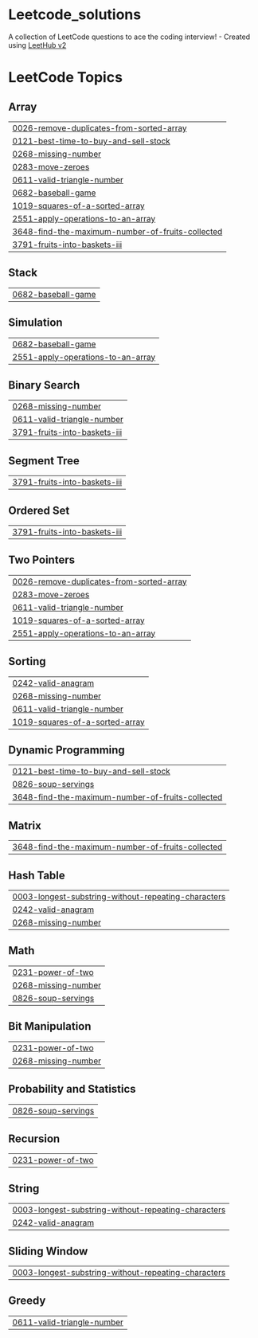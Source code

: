 # Leetcode_solutions
A collection of LeetCode questions to ace the coding interview! - Created using [LeetHub v2](https://github.com/arunbhardwaj/LeetHub-2.0)

<!---LeetCode Topics Start-->
# LeetCode Topics
## Array
|  |
| ------- |
| [0026-remove-duplicates-from-sorted-array](https://github.com/megarajstu/Leetcode_solutions/tree/master/0026-remove-duplicates-from-sorted-array) |
| [0121-best-time-to-buy-and-sell-stock](https://github.com/megarajstu/Leetcode_solutions/tree/master/0121-best-time-to-buy-and-sell-stock) |
| [0268-missing-number](https://github.com/megarajstu/Leetcode_solutions/tree/master/0268-missing-number) |
| [0283-move-zeroes](https://github.com/megarajstu/Leetcode_solutions/tree/master/0283-move-zeroes) |
| [0611-valid-triangle-number](https://github.com/megarajstu/Leetcode_solutions/tree/master/0611-valid-triangle-number) |
| [0682-baseball-game](https://github.com/megarajstu/Leetcode_solutions/tree/master/0682-baseball-game) |
| [1019-squares-of-a-sorted-array](https://github.com/megarajstu/Leetcode_solutions/tree/master/1019-squares-of-a-sorted-array) |
| [2551-apply-operations-to-an-array](https://github.com/megarajstu/Leetcode_solutions/tree/master/2551-apply-operations-to-an-array) |
| [3648-find-the-maximum-number-of-fruits-collected](https://github.com/megarajstu/Leetcode_solutions/tree/master/3648-find-the-maximum-number-of-fruits-collected) |
| [3791-fruits-into-baskets-iii](https://github.com/megarajstu/Leetcode_solutions/tree/master/3791-fruits-into-baskets-iii) |
## Stack
|  |
| ------- |
| [0682-baseball-game](https://github.com/megarajstu/Leetcode_solutions/tree/master/0682-baseball-game) |
## Simulation
|  |
| ------- |
| [0682-baseball-game](https://github.com/megarajstu/Leetcode_solutions/tree/master/0682-baseball-game) |
| [2551-apply-operations-to-an-array](https://github.com/megarajstu/Leetcode_solutions/tree/master/2551-apply-operations-to-an-array) |
## Binary Search
|  |
| ------- |
| [0268-missing-number](https://github.com/megarajstu/Leetcode_solutions/tree/master/0268-missing-number) |
| [0611-valid-triangle-number](https://github.com/megarajstu/Leetcode_solutions/tree/master/0611-valid-triangle-number) |
| [3791-fruits-into-baskets-iii](https://github.com/megarajstu/Leetcode_solutions/tree/master/3791-fruits-into-baskets-iii) |
## Segment Tree
|  |
| ------- |
| [3791-fruits-into-baskets-iii](https://github.com/megarajstu/Leetcode_solutions/tree/master/3791-fruits-into-baskets-iii) |
## Ordered Set
|  |
| ------- |
| [3791-fruits-into-baskets-iii](https://github.com/megarajstu/Leetcode_solutions/tree/master/3791-fruits-into-baskets-iii) |
## Two Pointers
|  |
| ------- |
| [0026-remove-duplicates-from-sorted-array](https://github.com/megarajstu/Leetcode_solutions/tree/master/0026-remove-duplicates-from-sorted-array) |
| [0283-move-zeroes](https://github.com/megarajstu/Leetcode_solutions/tree/master/0283-move-zeroes) |
| [0611-valid-triangle-number](https://github.com/megarajstu/Leetcode_solutions/tree/master/0611-valid-triangle-number) |
| [1019-squares-of-a-sorted-array](https://github.com/megarajstu/Leetcode_solutions/tree/master/1019-squares-of-a-sorted-array) |
| [2551-apply-operations-to-an-array](https://github.com/megarajstu/Leetcode_solutions/tree/master/2551-apply-operations-to-an-array) |
## Sorting
|  |
| ------- |
| [0242-valid-anagram](https://github.com/megarajstu/Leetcode_solutions/tree/master/0242-valid-anagram) |
| [0268-missing-number](https://github.com/megarajstu/Leetcode_solutions/tree/master/0268-missing-number) |
| [0611-valid-triangle-number](https://github.com/megarajstu/Leetcode_solutions/tree/master/0611-valid-triangle-number) |
| [1019-squares-of-a-sorted-array](https://github.com/megarajstu/Leetcode_solutions/tree/master/1019-squares-of-a-sorted-array) |
## Dynamic Programming
|  |
| ------- |
| [0121-best-time-to-buy-and-sell-stock](https://github.com/megarajstu/Leetcode_solutions/tree/master/0121-best-time-to-buy-and-sell-stock) |
| [0826-soup-servings](https://github.com/megarajstu/Leetcode_solutions/tree/master/0826-soup-servings) |
| [3648-find-the-maximum-number-of-fruits-collected](https://github.com/megarajstu/Leetcode_solutions/tree/master/3648-find-the-maximum-number-of-fruits-collected) |
## Matrix
|  |
| ------- |
| [3648-find-the-maximum-number-of-fruits-collected](https://github.com/megarajstu/Leetcode_solutions/tree/master/3648-find-the-maximum-number-of-fruits-collected) |
## Hash Table
|  |
| ------- |
| [0003-longest-substring-without-repeating-characters](https://github.com/megarajstu/Leetcode_solutions/tree/master/0003-longest-substring-without-repeating-characters) |
| [0242-valid-anagram](https://github.com/megarajstu/Leetcode_solutions/tree/master/0242-valid-anagram) |
| [0268-missing-number](https://github.com/megarajstu/Leetcode_solutions/tree/master/0268-missing-number) |
## Math
|  |
| ------- |
| [0231-power-of-two](https://github.com/megarajstu/Leetcode_solutions/tree/master/0231-power-of-two) |
| [0268-missing-number](https://github.com/megarajstu/Leetcode_solutions/tree/master/0268-missing-number) |
| [0826-soup-servings](https://github.com/megarajstu/Leetcode_solutions/tree/master/0826-soup-servings) |
## Bit Manipulation
|  |
| ------- |
| [0231-power-of-two](https://github.com/megarajstu/Leetcode_solutions/tree/master/0231-power-of-two) |
| [0268-missing-number](https://github.com/megarajstu/Leetcode_solutions/tree/master/0268-missing-number) |
## Probability and Statistics
|  |
| ------- |
| [0826-soup-servings](https://github.com/megarajstu/Leetcode_solutions/tree/master/0826-soup-servings) |
## Recursion
|  |
| ------- |
| [0231-power-of-two](https://github.com/megarajstu/Leetcode_solutions/tree/master/0231-power-of-two) |
## String
|  |
| ------- |
| [0003-longest-substring-without-repeating-characters](https://github.com/megarajstu/Leetcode_solutions/tree/master/0003-longest-substring-without-repeating-characters) |
| [0242-valid-anagram](https://github.com/megarajstu/Leetcode_solutions/tree/master/0242-valid-anagram) |
## Sliding Window
|  |
| ------- |
| [0003-longest-substring-without-repeating-characters](https://github.com/megarajstu/Leetcode_solutions/tree/master/0003-longest-substring-without-repeating-characters) |
## Greedy
|  |
| ------- |
| [0611-valid-triangle-number](https://github.com/megarajstu/Leetcode_solutions/tree/master/0611-valid-triangle-number) |
<!---LeetCode Topics End-->